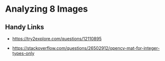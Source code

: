 # Analyzing 8 Images


## Handy Links

- https://try2explore.com/questions/12110895

- https://stackoverflow.com/questions/26502912/opencv-mat-for-integer-types-only